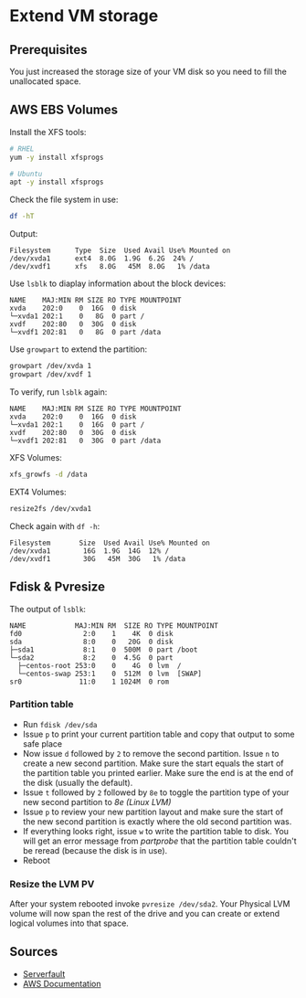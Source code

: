 # Extend VM storage

## Prerequisites

You just increased the storage size of your VM disk so you need to fill the unallocated space.

## AWS EBS Volumes

Install the XFS tools:

```bash
# RHEL
yum -y install xfsprogs

# Ubuntu
apt -y install xfsprogs
```

Check the file system in use:

```bash
df -hT
```

Output:

```output
Filesystem      Type  Size  Used Avail Use% Mounted on
/dev/xvda1      ext4  8.0G  1.9G  6.2G  24% /
/dev/xvdf1      xfs   8.0G   45M  8.0G   1% /data
```

Use ```lsblk``` to diaplay information about the block devices:

```output
NAME    MAJ:MIN RM SIZE RO TYPE MOUNTPOINT
xvda    202:0    0  16G  0 disk
└─xvda1 202:1    0   8G  0 part /
xvdf    202:80   0  30G  0 disk
└─xvdf1 202:81   0   8G  0 part /data
```

Use ```growpart``` to extend the partition:

```bash
growpart /dev/xvda 1
growpart /dev/xvdf 1
```

To verify, run ```lsblk``` again:

```output
NAME    MAJ:MIN RM SIZE RO TYPE MOUNTPOINT
xvda    202:0    0  16G  0 disk
└─xvda1 202:1    0  16G  0 part /
xvdf    202:80   0  30G  0 disk
└─xvdf1 202:81   0  30G  0 part /data
```

XFS Volumes:

```bash
xfs_growfs -d /data
```

EXT4 Volumes:

```bash
resize2fs /dev/xvda1
```

Check again with ```df -h```:

```output
Filesystem       Size  Used Avail Use% Mounted on
/dev/xvda1        16G  1.9G  14G  12% /
/dev/xvdf1        30G   45M  30G   1% /data
```

## Fdisk & Pvresize

The output of ```lsblk```:

```output
NAME            MAJ:MIN RM  SIZE RO TYPE MOUNTPOINT
fd0               2:0    1    4K  0 disk
sda               8:0    0   20G  0 disk
├─sda1            8:1    0  500M  0 part /boot
└─sda2            8:2    0  4.5G  0 part
  ├─centos-root 253:0    0    4G  0 lvm  /
  └─centos-swap 253:1    0  512M  0 lvm  [SWAP]
sr0              11:0    1 1024M  0 rom
```

### Partition table

* Run ```fdisk /dev/sda```
* Issue ```p``` to print your current partition table and copy that output to some safe place
* Now issue ```d``` followed by ```2``` to remove the second partition. Issue ```n``` to create a new second partition. Make sure the start equals the start of the partition table you printed earlier. Make sure the end is at the end of the disk (usually the default).
* Issue ```t``` followed by ```2``` followed by ```8e``` to toggle the partition type of your new second partition to *8e (Linux LVM)*
* Issue ```p``` to review your new partition layout and make sure the start of the new second partition is exactly where the old second partition was.
* If everything looks right, issue ```w``` to write the partition table to disk. You will get an error message from *partprobe* that the partition table couldn't be reread (because the disk is in use).
* Reboot

### Resize the LVM PV

After your system rebooted invoke ```pvresize /dev/sda2```. Your Physical LVM volume will now span the rest of the drive and you can create or extend logical volumes into that space.

## Sources

* [Serverfault](https://serverfault.com/questions/861517/centos-7-extend-partition-with-unallocated-space)
* [AWS Documentation](https://docs.aws.amazon.com/AWSEC2/latest/UserGuide/recognize-expanded-volume-linux.html)
